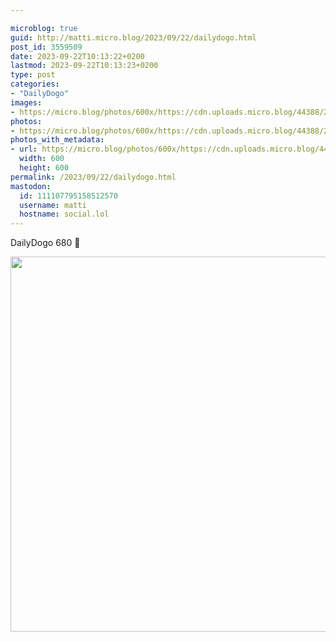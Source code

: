 ```yaml
---

microblog: true
guid: http://matti.micro.blog/2023/09/22/dailydogo.html
post_id: 3559509
date: 2023-09-22T10:13:22+0200
lastmod: 2023-09-22T10:13:23+0200
type: post
categories:
- "DailyDogo"
images:
- https://micro.blog/photos/600x/https://cdn.uploads.micro.blog/44388/2023/e10101a1a1ad49dd93ca62f60af3c1d6.jpg
photos:
- https://micro.blog/photos/600x/https://cdn.uploads.micro.blog/44388/2023/e10101a1a1ad49dd93ca62f60af3c1d6.jpg
photos_with_metadata:
- url: https://micro.blog/photos/600x/https://cdn.uploads.micro.blog/44388/2023/e10101a1a1ad49dd93ca62f60af3c1d6.jpg
  width: 600
  height: 600
permalink: /2023/09/22/dailydogo.html
mastodon:
  id: 111107795158512570
  username: matti
  hostname: social.lol
---
```

DailyDogo 680 🐶

<img src="https://micro.blog/photos/600x/https://blog.martin-haehnel.de/uploads/2023/e10101a1a1ad49dd93ca62f60af3c1d6.jpg" width="600" height="600" alt="" />
